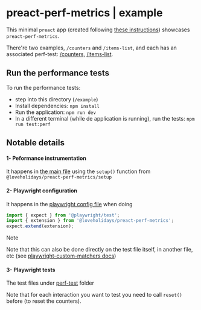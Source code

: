 # preact-perf-metrics | example

This minimal `preact` app (created following [these instructions](https://preactjs.com/guide/v10/getting-started#create-a-vite-powered-preact-app)) showcases `preact-perf-metrics`.

There're two examples, `/counters` and `/items-list`, and each has an associated perf-test: [/counters](perf-test/counter.spec.ts), [/items-list](perf-test/listitem.spec.ts).

## Run the performance tests

To run the performance tests:

* step into this directory (`/example`)
* Install dependencies: `npm install`
* Run the application: `npm run dev`
* In a different terminal (while de application is running), run the tests: `npm run test:perf`


## Notable details

#### 1- Peformance instrumentation

It happens in [the main file](src/index.jsx) using the `setup()` function from `@loveholidays/preact-perf-metrics/setup`

#### 2- Playwright configuration

It happens in the [playwright config file](playwright.config.js) when doing

```js
import { expect } from '@playwright/test';
import { extension } from '@loveholidays/preact-perf-metrics';
expect.extend(extension);
```

> [!NOTE]
> Note that this can also be done directly on the test file itself, in another file, etc (see [playwright-custom-matchers docs](https://playwright.dev/docs/test-assertions#add-custom-matchers-using-expectextend))

#### 3- Playwright tests

The test files under [perf-test](perf-test/) folder

Note that for each interaction you want to test you need to call `reset()` before (to reset the counters).